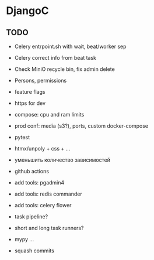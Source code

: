 # DjangoC

## TODO

- Celery entrpoint.sh with wait, beat/worker sep
- Celery correct info from beat task

- Check MiniO recycle bin, fix admin delete
- Persons, permissions
- feature flags
- https for dev
- compose: cpu and ram limits
- prod conf: media (s3?), ports, custom docker-compose
- pytest
- htmx/unpoly + css + ...
- уменьшить количество зависимостей
- github actions
- add tools: pgadmin4
- add tools: redis commander
- add tools: celery flower
- task pipeline?
- short and long task runners?
- mypy
  ...
- squash commits
